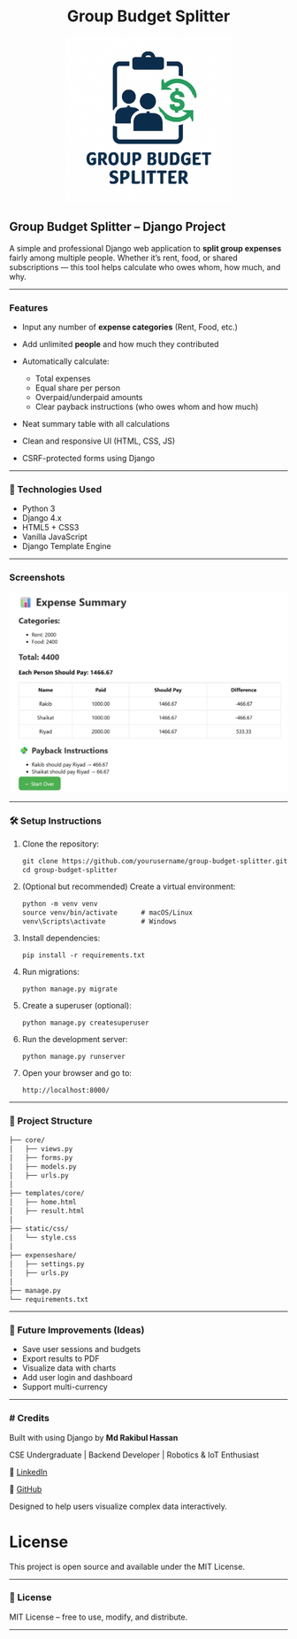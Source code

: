 # <h1 align="center"> Group Budget Splitter </h1>

<p align="center">
  <img src="Expenseshare-logo.png" width="300" alt="Expenseshare-logo">
</p>


## Group Budget Splitter – Django Project

A simple and professional Django web application to **split group expenses** fairly among multiple people. Whether it’s rent, food, or shared subscriptions — this tool helps calculate who owes whom, how much, and why.

---

### Features

* Input any number of **expense categories** (Rent, Food, etc.)
* Add unlimited **people** and how much they contributed
* Automatically calculate:

  * Total expenses
  * Equal share per person
  * Overpaid/underpaid amounts
  * Clear payback instructions (who owes whom and how much)
* Neat summary table with all calculations
* Clean and responsive UI (HTML, CSS, JS)
*  CSRF-protected forms using Django

---

### 🚀 Technologies Used

* Python 3
* Django 4.x
* HTML5 + CSS3
* Vanilla JavaScript
* Django Template Engine

---

### Screenshots
<p align="center">
  <img src="Expenseshare.png" width="700" alt="Expenseshare">
</p>

---

### 🛠️ Setup Instructions

1. Clone the repository:

   ```
   git clone https://github.com/yourusername/group-budget-splitter.git
   cd group-budget-splitter
   ```

2. (Optional but recommended) Create a virtual environment:

   ```
   python -m venv venv
   source venv/bin/activate      # macOS/Linux
   venv\Scripts\activate         # Windows
   ```

3. Install dependencies:

   ```
   pip install -r requirements.txt
   ```

4. Run migrations:

   ```
   python manage.py migrate
   ```

5. Create a superuser (optional):

   ```
   python manage.py createsuperuser
   ```

6. Run the development server:

   ```
   python manage.py runserver
   ```

7. Open your browser and go to:

   ```
   http://localhost:8000/
   ```

---

### 📂 Project Structure

```
├── core/
│   ├── views.py
│   ├── forms.py
│   ├── models.py
│   ├── urls.py
│
├── templates/core/
│   ├── home.html
│   ├── result.html
│
├── static/css/
│   └── style.css
│
├── expenseshare/
│   ├── settings.py
│   ├── urls.py
│
├── manage.py
└── requirements.txt
```

---

### 🔧 Future Improvements (Ideas)

* Save user sessions and budgets
* Export results to PDF
* Visualize data with charts
* Add user login and dashboard
* Support multi-currency

---

### # Credits

Built with using Django by **Md Rakibul Hassan**

CSE Undergraduate | Backend Developer | Robotics & IoT Enthusiast

🔗 [LinkedIn](https://www.linkedin.com/in/md-rakibul-hassan-507b00308)

🐙 [GitHub](https://github.com/RR0327)

Designed to help users visualize complex data interactively.

# License

This project is open source and available under the MIT License.

---

### 📜 License

MIT License – free to use, modify, and distribute.

---
